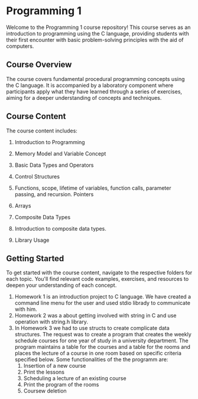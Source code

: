 # Programming 1

Welcome to the Programming 1 course repository! This course serves as an introduction to programming using the C language, providing students with their first encounter with basic problem-solving principles with the aid of computers.

## Course Overview

The course covers fundamental procedural programming concepts using the C language. It is accompanied by a laboratory component where participants apply what they have learned through a series of exercises, aiming for a deeper understanding of concepts and techniques.

## Course Content

The course content includes:

1. Introduction to Programming

2. Memory Model and Variable Concept

3. Basic Data Types and Operators

4. Control Structures

5. Functions, scope, lifetime of variables, function calls, parameter passing, and recursion.
Pointers

6. Arrays

7. Composite Data Types

8. Introduction to composite data types.

9. Library Usage

## Getting Started
To get started with the course content, navigate to the respective folders for each topic. You'll find relevant code examples, exercises, and resources to deepen your understanding of each concept.

1. Homework 1 is an introduction project to C language. We have created a command line menu for the user and used stdio librady to communicate with him. 
2. Homework 2 was a about getting involved with string in C and use operation with string.h library.
3. In Homework 3 we had to use structs to create complicate data structures. The request was to create a program that creates the weekly schedule courses for one year of study in a university department. The program maintains a table for the courses and a table for the rooms and places the lecture of a course in one room based on specific criteria specified below. Some functionalities of the the programm are: 
   1. Insertion of a new course
   2. Print the lessons
   3. Scheduling a lecture of an existing course
   4. Print the program of the rooms
   5. Coursew deletion
